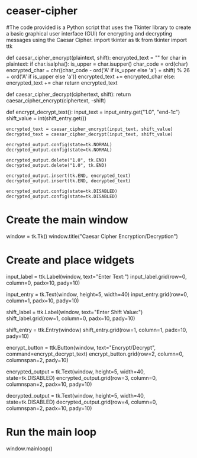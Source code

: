 # ceaser-cipher
#The code provided is a Python script that uses the Tkinter library to create a basic graphical user interface (GUI) for encrypting and decrypting messages using the Caesar Cipher.
import tkinter as tk
from tkinter import ttk

def caesar_cipher_encrypt(plaintext, shift):
    encrypted_text = ""
    for char in plaintext:
        if char.isalpha():
            is_upper = char.isupper()
            char_code = ord(char)
            encrypted_char = chr((char_code - ord('A' if is_upper else 'a') + shift) % 26 + ord('A' if is_upper else 'a'))
            encrypted_text += encrypted_char
        else:
            encrypted_text += char
    return encrypted_text

def caesar_cipher_decrypt(ciphertext, shift):
    return caesar_cipher_encrypt(ciphertext, -shift)

def encrypt_decrypt_text():
    input_text = input_entry.get("1.0", "end-1c")
    shift_value = int(shift_entry.get())
    
    encrypted_text = caesar_cipher_encrypt(input_text, shift_value)
    decrypted_text = caesar_cipher_decrypt(input_text, shift_value)
    
    encrypted_output.config(state=tk.NORMAL)
    decrypted_output.config(state=tk.NORMAL)
    
    encrypted_output.delete("1.0", tk.END)
    decrypted_output.delete("1.0", tk.END)
    
    encrypted_output.insert(tk.END, encrypted_text)
    decrypted_output.insert(tk.END, decrypted_text)
    
    encrypted_output.config(state=tk.DISABLED)
    decrypted_output.config(state=tk.DISABLED)

# Create the main window
window = tk.Tk()
window.title("Caesar Cipher Encryption/Decryption")

# Create and place widgets
input_label = ttk.Label(window, text="Enter Text:")
input_label.grid(row=0, column=0, padx=10, pady=10)

input_entry = tk.Text(window, height=5, width=40)
input_entry.grid(row=0, column=1, padx=10, pady=10)

shift_label = ttk.Label(window, text="Enter Shift Value:")
shift_label.grid(row=1, column=0, padx=10, pady=10)

shift_entry = ttk.Entry(window)
shift_entry.grid(row=1, column=1, padx=10, pady=10)

encrypt_button = ttk.Button(window, text="Encrypt/Decrypt", command=encrypt_decrypt_text)
encrypt_button.grid(row=2, column=0, columnspan=2, pady=10)

encrypted_output = tk.Text(window, height=5, width=40, state=tk.DISABLED)
encrypted_output.grid(row=3, column=0, columnspan=2, padx=10, pady=10)

decrypted_output = tk.Text(window, height=5, width=40, state=tk.DISABLED)
decrypted_output.grid(row=4, column=0, columnspan=2, padx=10, pady=10)

# Run the main loop
window.mainloop()
